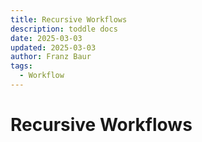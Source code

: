 ```yaml
---
title: Recursive Workflows
description: toddle docs
date: 2025-03-03
updated: 2025-03-03
author: Franz Baur
tags: 
  - Workflow
---
```


# Recursive Workflows